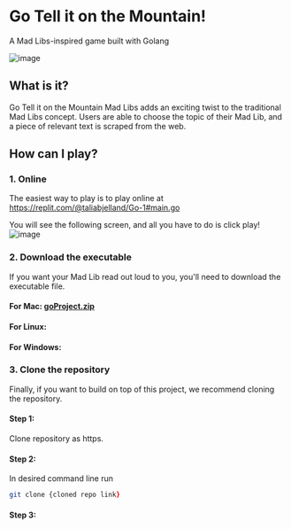 # Go Tell it on the Mountain! 
A Mad Libs-inspired game built with Golang

![image](https://user-images.githubusercontent.com/60273828/144920762-5d603d67-146a-4cd4-b7d1-6fde26bd1bec.png)

## What is it?
Go Tell it on the Mountain Mad Libs adds an exciting twist to the traditional Mad Libs concept. Users are able to choose the topic of their Mad Lib, and a piece of relevant text is scraped from the web. 

## How can I play?

### 1. Online
The easiest way to play is to play online at https://replit.com/@taliabjelland/Go-1#main.go
   
   You will see the following screen, and all you have to do is click play! 
![image](https://user-images.githubusercontent.com/60273828/144920589-d5eb18d7-18c5-478e-a254-f19395e05b99.png)

### 2. Download the executable
If you want your Mad Lib read out loud to you, you'll need to download the executable file.

#### For Mac: [goProject.zip](https://github.com/cs-105/Go/files/7663618/goProject.zip)
#### For Linux: 
#### For Windows: 

### 3. Clone the repository
Finally, if you want to build on top of this project, we recommend cloning the repository.
#### Step 1: 
Clone repository as https.
#### Step 2: 
In desired command line run 
```zsh
git clone {cloned repo link}
```
#### Step 3: 

